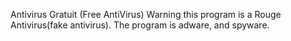 Antivirus Gratuit (Free AntiVirus)
Warning this program is a Rouge Antivirus(fake antivirus). 
The program is adware, and spyware.
